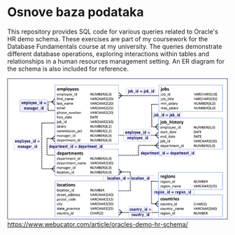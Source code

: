 # Osnove baza podataka
This repository provides SQL code for various queries related to Oracle's HR demo schema. These exercises are part of my coursework for the Database Fundamentals course at my university. The queries demonstrate different database operations, exploring interactions within tables and relationships in a human resources management setting. An ER diagram for the schema is also included for reference.

![Oracle’s Demo HR Schema](hr-ed-with-labels.png)
https://www.webucator.com/article/oracles-demo-hr-schema/
